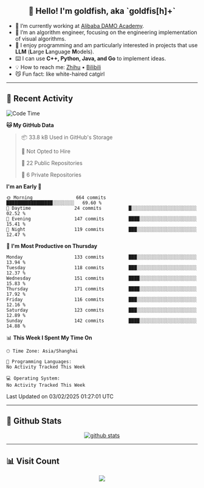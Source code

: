 
<h2 align="center">👋 Hello! I'm goldfish, aka `goldfis[h]+`</h2>

- 📍 I’m currently working at [Alibaba DAMO Academy](https://damo.alibaba.com/).  
- 🌱 I’m an algorithm engineer, focusing on the engineering implementation of visual algorithms.  
- 💬 I enjoy programming and am particularly interested in projects that use **LLM** (**L**arge **L**anguage **M**odels).   
- ⌨️ I can use **C++, Python, Java, and Go** to implement ideas.  
- 💡 How to reach me: [Zhihu](https://www.zhihu.com/people/goldfishh) • [Bilibili](https://space.bilibili.com/11349246)  
- 😼 Fun fact: like white-haired catgirl  

-------

## 🔧 Recent Activity

<!--START_SECTION:waka-->
![Code Time](http://img.shields.io/badge/Code%20Time-94%20hrs%2013%20mins-blue)

**🐱 My GitHub Data** 

> 📦 33.8 kB Used in GitHub's Storage 
 > 
> 🚫 Not Opted to Hire
 > 
> 📜 22 Public Repositories 
 > 
> 🔑 6 Private Repositories 
 > 
**I'm an Early 🐤** 

```text
🌞 Morning                664 commits         █████████████████░░░░░░░░   69.60 % 
🌆 Daytime                24 commits          █░░░░░░░░░░░░░░░░░░░░░░░░   02.52 % 
🌃 Evening                147 commits         ████░░░░░░░░░░░░░░░░░░░░░   15.41 % 
🌙 Night                  119 commits         ███░░░░░░░░░░░░░░░░░░░░░░   12.47 % 
```
📅 **I'm Most Productive on Thursday** 

```text
Monday                   133 commits         ███░░░░░░░░░░░░░░░░░░░░░░   13.94 % 
Tuesday                  118 commits         ███░░░░░░░░░░░░░░░░░░░░░░   12.37 % 
Wednesday                151 commits         ████░░░░░░░░░░░░░░░░░░░░░   15.83 % 
Thursday                 171 commits         ████░░░░░░░░░░░░░░░░░░░░░   17.92 % 
Friday                   116 commits         ███░░░░░░░░░░░░░░░░░░░░░░   12.16 % 
Saturday                 123 commits         ███░░░░░░░░░░░░░░░░░░░░░░   12.89 % 
Sunday                   142 commits         ████░░░░░░░░░░░░░░░░░░░░░   14.88 % 
```


📊 **This Week I Spent My Time On** 

```text
🕑︎ Time Zone: Asia/Shanghai

💬 Programming Languages: 
No Activity Tracked This Week

💻 Operating System: 
No Activity Tracked This Week
```


 Last Updated on 03/02/2025 01:27:01 UTC
<!--END_SECTION:waka-->

-------

## 📆 Github Stats

<p align="center">
    <a href="https://github.com/anuraghazra/github-readme-stats">
      <img src="https://github-readme-stats.vercel.app/api?username=goldfishh&show_icons=true&theme=dracula" alt="github stats" />
    </a>
</p>

-------

## 📊 Visit Count

<p align="center">
  <a href="https://count.getloli.com/"><img src="https://count.getloli.com/get/@:goldfishh?theme=rule34"></a>
</p>

